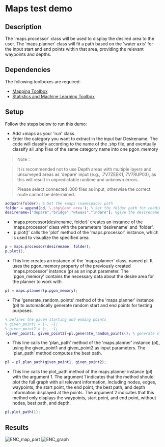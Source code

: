 # Maps test demo

## Description
The 'maps.processor' class will be used to display the desired area to the user. The 'maps.planner' class will fit a path based on the 'water axis' for the input start and end points within that area, providing the relevant waypoints and depths.

## Dependencies
The following toolboxes are required:
- [Mapping Toolbox](https://de.mathworks.com/products/mapping.html)
- [Statistics and Machine Learning Toolbox](https://se.mathworks.com/products/statistics.html)

## Setup
Follow the steps below to run this demo:
- Add +maps as your 'run' class.
- Enter the category you want to extract in the input bar Desirename. The code will classify according to the name of the .shp file, and eventually classify all .shp files of the same category name into one pgon_memory
> Note：

> It is recommended not to use Depth areas with multiple layers and unsurveyed areas as 'depare' input (e.g., .7V7ZEEK1, 7V7RUP03), as this will result in unpredictable runtime and unknown errors.

> Please select connected .000 files as input, otherwise the correct route cannot be determined.
``` Matlab
addpath(folder); % Set the +maps (namespace) path
folder = append(cd,'\.shp\Gent area'); % Set the folder path for reading .shp files
desirename=["depare","bridge","wtwaxs","lndare"]; %give the desirename %"notmrk"
```
- 'maps.processor(desirename, folder)' creates an instance of the 'maps.processor' class with the parameters 'desirename' and 'folder'.
- 'p.plot()' calls the 'plot' method of the 'maps.processor' instance, which is used to visualize the specified area.
``` Matlab
p = maps.processor(desirename, folder);
p.plot();
```
- This line creates an instance of the 'maps.planner' class, named pl. It uses the pgon_memory property of the previously created 'maps.processor' instance (p) as an input parameter. The 'pgon_memory' contains the necessary data about the desire area for the planner to work with.
```Matlab
pl = maps.planner(p.pgon_memory);
```
- The 'generate_random_points' method of the 'maps.planner' instance (pl) to automatically generate random start and end points for testing purposes.
```Matlab
% Defines the given starting and ending points
% given_point1 = [~, ~];
% given_point2 = [~, ~];
[given_point1, given_point2]=pl.generate_random_points(); % generate start(given point 1) and end points(given point 2) for testing
```
- This line calls the 'plan_path' method of the 'maps.planner' instance (pl), using the given_point1 and given_point2 as input parameters. The 'plan_path' method computes the best path.
```Matlab
pl = pl.plan_path(given_point1, given_point2);
```
- This line calls the plot_path method of the maps.planner instance (pl) with the argument 1. The argument 1 indicates that the method should plot the full graph with all relevant information, including nodes, edges, waypoints, the start point, the end point, the best path, and depth information displayed at the points. The argument 2 indicates that this method only displays the waypoints, start point, and end point, without nodes, best path, and depth.
```Matlab
pl.plot_path(1);
```
## Results
![ENC_map_part](https://github.com/AUTOBarge/simulator-dev/blob/main/maps/img/depth.png)
![ENC_graph](https://github.com/AUTOBarge/simulator-dev/blob/main/maps/img/graph.png)
